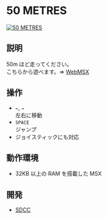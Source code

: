# 50 METRES

[![50 METRES](http://img.youtube.com/vi/RdaknkQcfR4/0.jpg)](https://www.youtube.com/watch?v=RdaknkQcfR4)

## 説明
50m ほど走ってください。<br>
こちらから遊べます。⇒  [WebMSX](http://webmsx.org/?MACHINE=MSX1J&DISK=https://github.com/CoBinee/runner-msx/raw/main/diskimage/runner.dsk)

## 操作
- `←`, `→`<br>左右に移動
- `SPACE`<br>ジャンプ
- ジョイスティックにも対応

## 動作環境
- 32KB 以上の RAM を搭載した MSX

## 開発
- [SDCC](https://sdcc.sourceforge.net)
